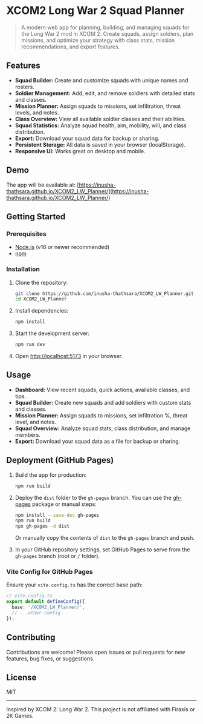
# XCOM2 Long War 2 Squad Planner

>A modern web app for planning, building, and managing squads for the Long War 2 mod in XCOM 2. Create squads, assign soldiers, plan missions, and optimize your strategy with class stats, mission recommendations, and export features.

## Features

- **Squad Builder:** Create and customize squads with unique names and rosters.
- **Soldier Management:** Add, edit, and remove soldiers with detailed stats and classes.
- **Mission Planner:** Assign squads to missions, set infiltration, threat levels, and notes.
- **Class Overview:** View all available soldier classes and their abilities.
- **Squad Statistics:** Analyze squad health, aim, mobility, will, and class distribution.
- **Export:** Download your squad data for backup or sharing.
- **Persistent Storage:** All data is saved in your browser (localStorage).
- **Responsive UI:** Works great on desktop and mobile.

## Demo

The app will be available at: [https://inusha-thathsara.github.io/XCOM2_LW_Planner/](https://inusha-thathsara.github.io/XCOM2_LW_Planner/)

## Getting Started

### Prerequisites

- [Node.js](https://nodejs.org/) (v16 or newer recommended)
- [npm](https://www.npmjs.com/)

### Installation

1. Clone the repository:
	```sh
	git clone https://github.com/inusha-thathsara/XCOM2_LW_Planner.git
	cd XCOM2_LW_Planner
	```
2. Install dependencies:
	```sh
	npm install
	```
3. Start the development server:
	```sh
	npm run dev
	```
4. Open [http://localhost:5173](http://localhost:5173) in your browser.

## Usage

- **Dashboard:** View recent squads, quick actions, available classes, and tips.
- **Squad Builder:** Create new squads and add soldiers with custom stats and classes.
- **Mission Planner:** Assign squads to missions, set infiltration %, threat level, and notes.
- **Squad Overview:** Analyze squad stats, class distribution, and manage members.
- **Export:** Download your squad data as a file for backup or sharing.

## Deployment (GitHub Pages)

1. Build the app for production:
	```sh
	npm run build
	```
2. Deploy the `dist` folder to the `gh-pages` branch. You can use the [gh-pages](https://www.npmjs.com/package/gh-pages) package or manual steps:
	```sh
	npm install --save-dev gh-pages
	npm run build
	npx gh-pages -d dist
	```
	Or manually copy the contents of `dist` to the `gh-pages` branch and push.

3. In your GitHub repository settings, set GitHub Pages to serve from the `gh-pages` branch (root or `/` folder).

### Vite Config for GitHub Pages

Ensure your `vite.config.ts` has the correct base path:

```ts
// vite.config.ts
export default defineConfig({
  base: '/XCOM2_LW_Planner/',
  // ...other config
});
```

## Contributing

Contributions are welcome! Please open issues or pull requests for new features, bug fixes, or suggestions.

## License

MIT

---
Inspired by XCOM 2: Long War 2. This project is not affiliated with Firaxis or 2K Games.

